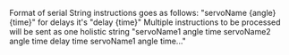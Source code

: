 Format of serial String instructions goes as follows: "servoName {angle} {time}" for delays it's "delay {time}"
Multiple instructions to be processed will be sent as one holistic string
"servoName1 angle time servoName2 angle time delay time servoName1 angle time..."
